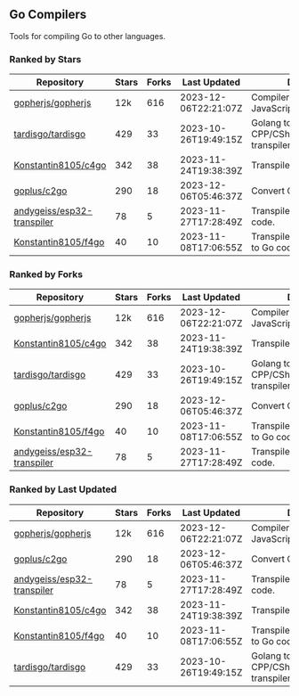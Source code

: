 ## Go Compilers

Tools for compiling Go to other languages.

### Ranked by Stars

| Repository | Stars | Forks | Last Updated | Description | 
|------------|-------|-------|--------------|-------------|
| [gopherjs/gopherjs](https://github.com/gopherjs/gopherjs) | 12k | 616 | 2023-12-06T22:21:07Z |  Compiler from Go to JavaScript. |
| [tardisgo/tardisgo](https://github.com/tardisgo/tardisgo) | 429 | 33 | 2023-10-26T19:49:15Z |  Golang to Haxe to CPP/CSharp/Java/JavaScript transpiler. |
| [Konstantin8105/c4go](https://github.com/Konstantin8105/c4go) | 342 | 38 | 2023-11-24T19:38:39Z |  Transpile C code to Go code. |
| [goplus/c2go](https://github.com/goplus/c2go) | 290 | 18 | 2023-12-06T05:46:37Z |  Convert C code to Go code. |
| [andygeiss/esp32-transpiler](https://github.com/andygeiss/esp32-transpiler) | 78 | 5 | 2023-11-27T17:28:49Z |  Transpile Go into Arduino code. |
| [Konstantin8105/f4go](https://github.com/Konstantin8105/f4go) | 40 | 10 | 2023-11-08T17:06:55Z |  Transpile FORTRAN 77 code to Go code. |

### Ranked by Forks

| Repository | Stars | Forks | Last Updated | Description | 
|------------|-------|-------|--------------|-------------|
| [gopherjs/gopherjs](https://github.com/gopherjs/gopherjs) | 12k | 616 | 2023-12-06T22:21:07Z |  Compiler from Go to JavaScript. |
| [Konstantin8105/c4go](https://github.com/Konstantin8105/c4go) | 342 | 38 | 2023-11-24T19:38:39Z |  Transpile C code to Go code. |
| [tardisgo/tardisgo](https://github.com/tardisgo/tardisgo) | 429 | 33 | 2023-10-26T19:49:15Z |  Golang to Haxe to CPP/CSharp/Java/JavaScript transpiler. |
| [goplus/c2go](https://github.com/goplus/c2go) | 290 | 18 | 2023-12-06T05:46:37Z |  Convert C code to Go code. |
| [Konstantin8105/f4go](https://github.com/Konstantin8105/f4go) | 40 | 10 | 2023-11-08T17:06:55Z |  Transpile FORTRAN 77 code to Go code. |
| [andygeiss/esp32-transpiler](https://github.com/andygeiss/esp32-transpiler) | 78 | 5 | 2023-11-27T17:28:49Z |  Transpile Go into Arduino code. |

### Ranked by Last Updated

| Repository | Stars | Forks | Last Updated | Description | 
|------------|-------|-------|--------------|-------------|
| [gopherjs/gopherjs](https://github.com/gopherjs/gopherjs) | 12k | 616 | 2023-12-06T22:21:07Z |  Compiler from Go to JavaScript. |
| [goplus/c2go](https://github.com/goplus/c2go) | 290 | 18 | 2023-12-06T05:46:37Z |  Convert C code to Go code. |
| [andygeiss/esp32-transpiler](https://github.com/andygeiss/esp32-transpiler) | 78 | 5 | 2023-11-27T17:28:49Z |  Transpile Go into Arduino code. |
| [Konstantin8105/c4go](https://github.com/Konstantin8105/c4go) | 342 | 38 | 2023-11-24T19:38:39Z |  Transpile C code to Go code. |
| [Konstantin8105/f4go](https://github.com/Konstantin8105/f4go) | 40 | 10 | 2023-11-08T17:06:55Z |  Transpile FORTRAN 77 code to Go code. |
| [tardisgo/tardisgo](https://github.com/tardisgo/tardisgo) | 429 | 33 | 2023-10-26T19:49:15Z |  Golang to Haxe to CPP/CSharp/Java/JavaScript transpiler. |

